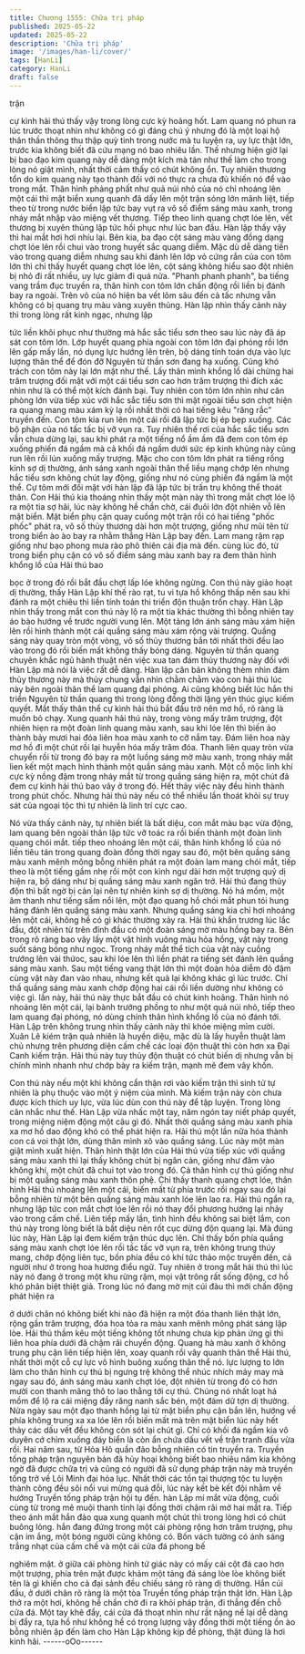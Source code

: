 ```yaml
---
title: Chương 1555: Chữa trị pháp
published: 2025-05-22
updated: 2025-05-22
description: 'Chữa trị pháp'
image: '/images/han-li/cover/'
tags: [HanLi]
category: HanLi
draft: false
---
```


trận

cự kình hải thú thấy vậy trong lòng cực kỳ hoảng hốt.
Lam quang nó phun ra lúc trước thoạt nhìn như không có gì đáng
chú ý nhưng đó là một loại hộ thân thần thông thu thập quỳ tinh
trong nước mà tu luyện ra, uy lực thật lớn, trước kia không biết đã
cứu mạng nó bao nhiêu lần. Thế nhưng hiện giờ lại bị bao đạo
kim quang này dễ dàng một kích mà tán như thế làm cho trong
lòng nó giật mình, nhất thời cảm thấy có chút không ổn.
Tuy nhiên thương tổn do kim quang này tạo thành đối với nó thực
ra chưa đủ khiến nó để vào trong mắt. Thân hình phảng phất như
quả núi nhỏ của nó chỉ nhoáng lên một cái thì mặt biển xung
quanh đã dấy lên một trận sóng lớn mãnh liệt, tiếp theo từ trong
nước biển lập tức bay vụt ra vô số điểm sáng màu xanh, trong
nháy mắt nhập vào miệng vết thương. Tiếp theo linh quang chợt
lóe lên, vết thương bị xuyên thủng lập tức hồi phục như lúc ban
đầu.
Hàn lập thấy vậy thì hai mắt hơi hơi nhíu lại. Bên kia, ba đạo cột
sáng màu vàng đồng dạng chợt lóe lên rồi chui vào trong huyết
sắc quang diễm. Mặc dù dễ dàng tiến vào trong quang diễm
nhưng sau khi đánh lên lớp vỏ cứng rắn của con tôm lớn thì chỉ
thấy huyết quang chợt lóe lên, cột sáng không hiểu sao đột nhiên
bị nhỏ đi rất nhiều, uy lực giảm đi quá nửa.
"Phanh phanh phanh", ba tiếng vang trầm đục truyền ra, thân
hình con tôm lớn chấn động rồi liền bị đánh bay ra ngoài. Trên vỏ
của nó hiện ba vết lõm sâu đến cả tấc nhưng vẫn không có bị
quang trụ màu vàng xuyên thủng.
Hàn lập nhìn thấy cảnh này thì trong lòng rất kinh ngạc, nhưng lập

tức liền khôi phục như thường mà hắc sắc tiểu sơn theo sau lúc
này đã áp sát con tôm lớn.
Lớp huyết quang phía ngoài con tôm lớn đại phóng rồi lớn lên gấp
mấy lần, nó dụng lực hướng lên trên, bộ dáng tính toán dựa vào
lực lượng thân thể để đón đỡ Nguyên từ thần sơn đang hạ xuống.
Cũng khó trách con tôm này lại lớn mật như thế. Lấy thân mình
khổng lồ dài chừng hai trăm trượng đối mặt với một cái tiểu sơn
cao hơn trăm trượng thì đích xác nhìn như là có thể một kích
đánh bại. Tuy nhiên con tôm lớn nhìn như căn phòng lớn vừa tiếp
xúc với hắc sắc tiểu sơn thì mặt ngoài tiểu sơn chợt hiện ra
quang mang màu xám kỳ lạ rồi nhất thời có hai tiếng kêu "răng
rắc" truyền đến.
Con tôm kia run lên một cái rồi đã lập tức bị ép bẹp xuống. Các
bộ phận của nó tấc tấc bị vỡ vụn ra. Tuy nhiên thế rơi của hắc sắc
tiểu sơn vẫn chưa dừng lại, sau khi phát ra một tiếng nổ ầm ầm
đã đem con tôm ép xuống phiến đá ngầm mà cả khối đá ngầm
dưới sức ép kinh khủng này cũng run lên rồi lún xuống mấy
trượng.
Mặc cho con tôm lớn phát ra tiếng rống kinh sợ dị thường, ánh
sáng xanh ngoài thân thể liều mạng chớp lên nhưng hắc tiểu sơn
không chút lay động, giống như nó cùng phiến đá ngầm là một
thể.
Cự tôm mới đối mặt với hàn lập đã lập tức bị trấn trụ không thể
thoát thân.
Con Hải thú kia thoáng nhìn thấy một màn này thì trong mắt chợt
lóe lộ ra một tia sợ hãi, lúc này không hề chần chờ, cái đuôi lớn
đột nhiên vỗ lên mặt biển. Mặt biển phụ cận quay cuồng một trận
rồi có hai tiếng "phốc phốc" phát ra, vô số thủy thương dài hơn
một trượng, giống như mũi tên từ trong biển ào ào bay ra nhằm
thẳng Hàn Lập bay đến.
Lam mang rậm rạp giống như bạo phong mưa rào phô thiên cái
địa mà đến. cùng lúc đó, từ trong biển phụ cận có vô số điểm
sáng màu xanh bay ra đem thân hình khổng lồ của Hải thú bao

bọc ở trong đó rồi bắt đầu chợt lấp lóe không ngừng.
Con thú này giảo hoạt dị thường, thấy Hàn Lập khí thế rào rạt, tu
vi tựa hồ không thấp nên sau khi đánh ra một chiêu thì liền tính
toán thi triển độn thuận trốn chạy.
Hàn Lập nhìn thấy trong mắt con thú này lộ ra một tia khác
thường thì bỗng nhiên tay áo bào hướng về trước người vung
lên. Một tảng lớn ánh sáng màu xám hiện lên rồi hình thành một
cái quầng sáng màu xám rộng vài trượng.
Quầng sáng này quay tròn một vòng, vô số thủy thương bắn tới
nhất thời đều lao vào trong đó rồi biến mất không thấy bóng dáng.
Nguyên từ thần quang chuyên khắc ngũ hành thuật nên việc xua
tan đám thủy thương này đối với Hàn Lập mà nói là việc rất dễ
dàng. Hàn lập căn bản không thèm nhìn đám thủy thương này mà
thủy chung vẫn nhìn chằm chằm vào con hải thú lúc này bên
ngoài thân thể lam quang đại phóng.
Ai cũng không biết lúc hắn thi triển Nguyên từ thần quang thì
trong lòng đồng thời lặng yên thúc giục kiếm quyết. Mắt thấy thân
thể cự kình hải thú bắt đầu trở nên mơ hồ, rõ ràng là muốn bỏ
chạy.
Xung quanh hải thú này, trong vòng mấy trăm trượng, đột nhiên
hiẹn ra một đoàn linh quang màu xanh, sau khi lóe lên thì biến ảo
thành bảy mươi hai đóa liên hoa màu xanh to cỡ nắm tay.
Đám liên hoa này mơ hồ đi một chút rồi lại huyễn hóa mấy trăm
đóa. Thanh liên quay tròn vừa chuyển rồi từ trong đó bay ra một
luồng sáng mờ màu xanh, trong nháy mắt lien kết một mạch hình
thành một quần sáng màu xanh.
Một cỗ mộc linh khí cực kỳ nồng đậm trong nháy mắt từ trong
quầng sáng hiện ra, một chút đã đem cự kình hải thú bao vây ở
trong đó. Hết thảy việc này đều hình thành trong phút chốc.
Nhưng hải thú này nếu có thể nhiều lần thoát khỏi sự truy sát của
ngoại tộc thì tự nhiên là linh trí cực cao.

Nó vừa thấy cảnh này, tự nhiên biết là bất diệu, con mắt màu bạc
vừa động, lam quang bên ngoài thân lập tức vỡ toác ra rồi biến
thành một đoàn linh quang chói mắt. tiếp theo nhoáng lên một cái,
thân hình khổng lồ của nó liền tiêu tán trong quang đoàn đồng
thời ngay sau đó, một bên quầng sáng màu xanh mênh mông
bỗng nhiên phát ra một đoàn lam mang chói mắt, tiếp theo là một
tiếng gầm nhẹ rồi một con kình ngư dài hơn một trượng quỷ dị
hiện ra, bộ dáng như bị quầng sáng màu xanh ngăn trở.
Hải thú đang thủy độn thì bất ngờ bị cản lại nên tự nhiên kinh sợ
dị thường. Nó há mồm, một âm thanh như tiếng sấm nổi lên, một
đạo quang hồ chói mắt phun tói hung hăng đánh lên quầng sáng
màu xanh. Nhưng quầng sáng kia chỉ hơi nhoáng lên một cái,
không hề có gì khác thường xảy ra.
Hải thú khẩn trương lúc lắc đầu, đột nhiên từ trên đỉnh đầu có một
đoàn sáng mờ màu hồng bay ra. Bên trong rõ ràng bao vây lấy
một vật hình vuông màu hỏa hồng, vật này trong suốt sáng bóng
như ngọc. Trong nháy mắt thể tích của vật này cuồng trướng lên
vài thứoc, sau khi lóe lên thì liền phát ra tiếng sét đánh lên quầng
sáng màu xanh.
Sau một tiếng vang thật lớn thì một đoàn hỏa diễm đỏ đậm cùng
vật này đan vào nhau, nhưng kết quả lại không khác gì lúc trước.
Chỉ thấ quầng sáng màu xanh chớp động hai cái rồi liền dường
như không có việc gì.
lần này, hải thú này thực bắt đầu có chút kinh hoảng. Thân hình
nó nhoáng lên một cái, lại bành trướng phồng to như một quả núi
nhỏ, tiếp theo lam quang đại phóng, nó dùng chính thân hình
khổng lồ của nó đánh tới.
Hàn Lập trên không trung nhìn thấy cảnh này thì khóe miệng mỉm
cười.
Xuân Lê kiém trận quả nhiên là huyền diệu, mặc dù là lấy huyễn
thuật làm chủ nhưng trên phương diện cấm chế các loại độn thuật
thì còn hơn xa Đại Canh kiếm trận. Hải thú này tuy thủy độn thuật
có chút biến dị nhưng vẫn bị chính mình nhanh như chớp bày ra
kiếm trận, mạnh mẽ đem vây khốn.

Con thú này nếu một khi không cẩn thận rơi vào kiếm trận thì sinh
tử tự nhiên là phụ thuộc vào một ý niệm của mình. Mà kiếm trận
này còn chưa được kích thích uy lực, vừa lúc dùn con thú này để
tập luyện.
Trong lòng cân nhắc như thế. Hàn Lập vừa nhấc một tay, năm
ngón tay niết pháp quyết, trong miệng niệm động một câu gì đó.
Nhất thời quầng sáng màu xanh phía xa mơ hồ dao động khó có
thể phát hiện ra.
Hải thú một lần nữa hóa thành con cá voi thật lớn, dùng thân
mình xô vào quầng sáng. Lúc này một màn giật mình xuất hiện.
Thân hình thật lớn của Hải thú vừa tiếp xúc với quầng sáng màu
xanh thì lại thấy không chút bị ngăn cản, giống như đâm vào
không khí, một chút đã chui tọt vào trong đó. Cả thân hình cự thú
giống như bị một quầng sáng màu xanh thôn phệ.
Chỉ thấy thanh quang chợt lóe, thân hình Hải thú nhoáng lên một
cái, biến mất từ phía trước rồi ngay sau đó lại bỗng nhiên từ một
bên quầng sáng màu xanh lóe lên lao ra.
Hải thú ngẩn ra, nhưng lập tức con mắt chợt lóe lên rồi nó thay
đổi phương hướng lại nhảy vào trong cấm chế.
Liên tiếp mấy lần, tình hình đều không sai biệt lắm, con thú này
trong lòng biết là bất diệu nên rốt cục dừng độn quang lại. Mà
đúng lúc này, Hàn Lập lại đem kiếm trận thúc dục lên.
Chỉ thấy bốn phía quầng sáng màu xanh chợt lóe lên rồi tấc tấc
vỡ vụn ra, trên không trung thúy mang, chớp động liên tục, bốn
phía đều có khí tức thảo mộc truyền đến, cả người như ở trong
hoa hương điểu ngữ.
Tuy nhiên ở trong mắt hải thú thì lúc này nó đang ở trong một khu
rừng rậm, mọi vật trông rất sống động, cơ hồ khó phân biệt thiệt
giả.
Trong lúc nó đang mờ mịt cúi đàu thì mới chấn động phát hiện ra

ở dưới chân nó không biết khi nào đã hiện ra một đóa thanh liên
thật lớn, rộng gần trăm trượng, đóa hoa tỏa ra màu xanh mênh
mông phát sáng lập lòe.
Hải thú thầm kêu một tiếng không tốt nhưng chưa kịp phản ứng gì
thì liên hoa phía dưới đã chậm rãi chuyển động. Quang hà màu
xanh ở không trung phụ cận liên tiếp hiện lên, xoay quanh rồi vây
quanh thân thể Hải thú, nhất thời một cỗ cự lực vô hình buông
xuống thân thể nó.
lực lượng to lớn làm cho thân hình cự thú bị ngưng trệ không thể
nhúc nhích mảy may mà ngay sau đó, ánh sáng màu xanh chợt
lóe, đột nhiên từ trong đó có hơn mười con thanh mãng thô to lao
thẳng tới cự thú.
Chúng nó nhất loạt há mồm để lộ ra cái miệng đầy răng nanh sắc
bén, một đám dữ tợn dị thường.
Nửa ngày sau một đạo thanh hồng lại từ mặt biển phụ cận bắn
lên, hướng về phía không trung xa xa lóe lên rồi biến mất mà trên
mặt biển lúc này hết thảy các dấu vết đều không còn sót lại chút
gì. Chỉ có khối đá ngầm kia vô duyên cớ chìm xuống đáy biển là
còn ẩn chứa dấu vết về trận tranh đấu vừa rồi.
Hai năm sau, từ Hỏa Hô quần đảo bỗng nhiên có tin truyền ra.
Truyền tống pháp trận nguyên bản đã hủy hoại không biết bao
nhiêu năm kia không ngờ đã được chữa trị và cũng có người đã
sử dụng pháp trận này mà truyền tống trở về Lôi Minh đại hỏa lục.
Nhất thời các tồn tại thượng tộc tu luyện thành công đều sôi nổi
vui mừng quá đỗi, lúc này kết bè kết đội nhằm về hướng Truyền
tống pháp trận hội tụ đến.
hàn Lập mí mắt vừa động, cuối cùng từ trong mê muội thanh tỉnh
lại đồng thời chậm rãi mở hai mắt ra. Tiếp theo ánh mắt hắn đảo
qua xung quanh một chút thì trong lòng hơi có chút buông lỏng.
hắn đang đứng trong một cái phòng rộng hơn trăm trượng, phụ
cận im ắng, một bóng người cũng không có. Bốn vách tường có
ánh sáng trắng nhạt của cấm chế và một cái cửa đá phong bế

nghiêm mật.
ở giữa cái phòng hình tứ giác này có mấy cái cột đá cao hơn một
trượng, phía trên mặt được khảm một tảng đá sáng lòe lòe không
biết tên là gì khiến cho cả đại sảnh đều chiếu sáng rõ ràng dị
thường.
Hắn cúi đầu, ở dưới chân rõ ràng là một tòa Truyền tống pháp
trận thật lớn. Hàn Lập thở ra một hơi, không hề chần chờ đi ra
khỏi pháp trận, đi thẳng đến chỗ cửa đá. Một tay khẽ đẩy, cái cửa
đá thoạt nhìn như rất nặng nề lại dễ dàng bị đẩy ra, tựa hồ như
không hề có trọng lượng vậy đồng thời một tiếng ồn ào bỗng
nhiên ập đến làm cho Hàn Lập không kịp đề phòng, thật đúng là
hơi kinh hãi.
------oOo------

